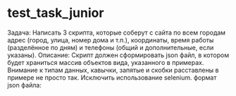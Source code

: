 # test_task_junior
Задача:
Написать 3 скрипта, которые соберут с сайта по всем городам адрес (город, улица, 
номер дома и т.п.), координаты, время работы (разделённое по дням) и телефоны 
(общий и дополнительные, если указаны).
Описание:
Скрипт должен сформировать json файл, в котором будет храниться массив 
объектов вида, указанного в примерах. Внимание к типам данных, кавычки, 
запятые и скобки расставлены в примере не просто так. Исключить использование 
selenium.
формат json файла:
